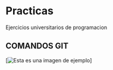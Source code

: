 # Practicas
Ejercicios universitarios de programacion

## COMANDOS GIT
[![Esta es una imagen de ejemplo](https://ejemplo.com/imagen.jpg)]
